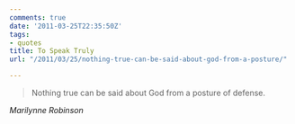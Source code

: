 ```yaml
---
comments: true
date: '2011-03-25T22:35:50Z'
tags:
- quotes
title: To Speak Truly
url: "/2011/03/25/nothing-true-can-be-said-about-god-from-a-posture/"

---
```

<blockquote class="big">Nothing true can be said about God from a posture of defense.</blockquote>

<cite class="big">Marilynne Robinson</cite>




